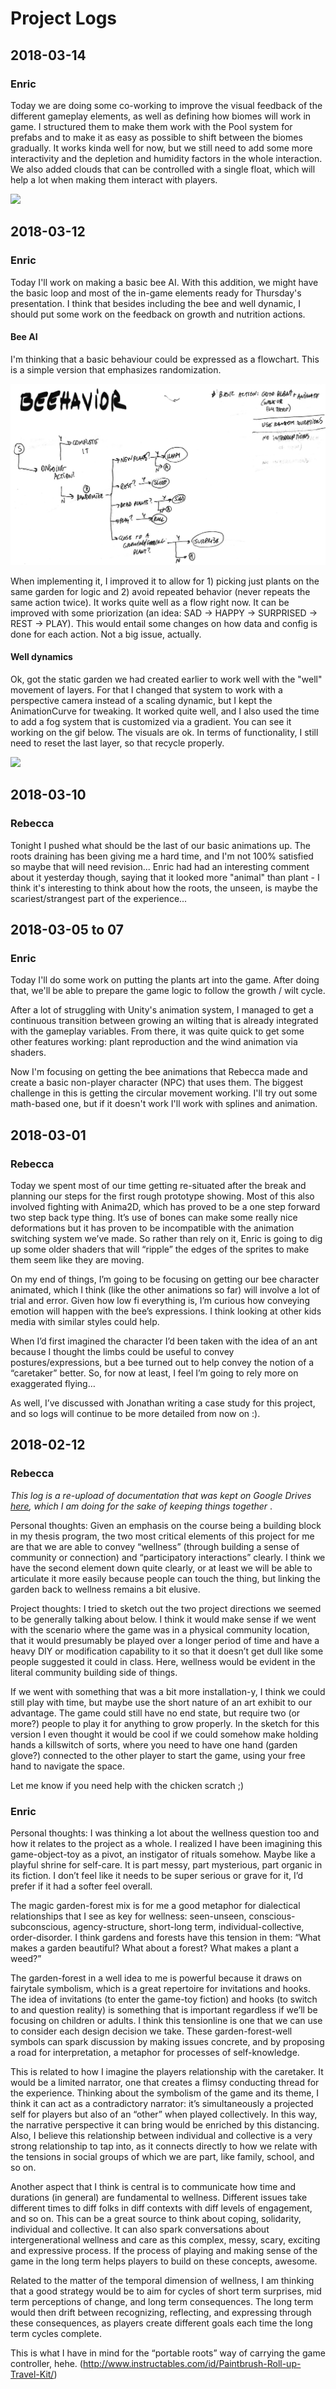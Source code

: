 # Project Logs

## 2018-03-14

### Enric

Today we are doing some co-working to improve the visual feedback of the different gameplay elements, as well as defining how biomes will work in game. I structured them to make them work with the Pool system for prefabs and to make it as easy as possible to shift between the biomes gradually. It works kinda well for now, but we still need to add some more interactivity and the depletion and humidity factors in the whole interaction. We also added clouds that can be controlled with a single float, which will help a lot when making them interact with players. 

![](documentation/2018-03-14/biomes-smaller-2.gif)

## 2018-03-12

### Enric

Today I'll work on making a basic bee AI. With this addition, we might have the basic loop and most of the in-game elements ready for Thursday's presentation. I think that besides including the bee and well dynamic, I should put some work on the feedback on growth and nutrition actions.

#### Bee AI

I'm thinking that a basic behaviour could be expressed as a flowchart. This is a simple version that emphasizes randomization.

![](documentation/2018-03-12/notes.jpg)

When implementing it, I improved it to allow for 1) picking just plants on the same garden for logic and 2) avoid repeated behavior (never repeats the same action twice). It works quite well as a flow right now. It can be improved with some priorization (an idea: SAD -> HAPPY -> SURPRISED -> REST -> PLAY). This would entail some changes on how data and config is done for each action. Not a big issue, actually.

#### Well dynamics

Ok, got the static garden we had created earlier to work well with the "well" movement of layers. For that I changed that system to work with a perspective camera instead of a scaling dynamic, but I kept the AnimationCurve for tweaking. It worked quite well, and I also used the time to add a fog system that is customized via a gradient. You can see it working on the gif below. The visuals are ok. In terms of functionality, I still need to reset the last layer, so that recycle properly.

![](documentation/2018-03-12/bee-well.gif)

## 2018-03-10

### Rebecca
Tonight I pushed what should be the last of our basic animations up. The roots draining has been giving me a hard time, and I'm not 100% satisfied so maybe that will need revision... Enric had had an interesting comment about it yesterday though, saying that it looked more "animal" than plant - I think it's interesting to think about how the roots, the unseen, is maybe the scariest/strangest part of the experience...

## 2018-03-05 to 07

### Enric

Today I'll do some work on putting the plants art into the game. After doing that, we'll be able to prepare the game logic to follow the growth / wilt cycle.

After a lot of struggling with Unity's animation system, I managed to get a continuous transition between growing an wilting that is already integrated with the gameplay variables. From there, it was quite quick to get some other features working: plant reproduction and the wind animation via shaders.

Now I'm focusing on getting the bee animations that Rebecca made and create a basic non-player character (NPC) that uses them. The biggest challenge in this is getting the circular movement working. I'll try out some math-based one, but if it doesn't work I'll work with splines and animation.

## 2018-03-01

### Rebecca

Today we spent most of our time getting re-situated after the break and planning our steps for the first rough prototype showing. Most of this also involved fighting with Anima2D, which has proved to be a one step forward two step back type thing. It’s use of bones can make some really nice deformations but it has proven to be incompatible with the animation switching system we’ve made. So rather than rely on it, Enric is going to dig up some older shaders that will “ripple” the edges of the sprites to make them seem like they are moving.

On my end of things, I’m going to be focusing on getting our bee character animated, which I think (like the other animations so far) will involve a lot of trial and error. Given how low fi everything is, I’m curious how conveying emotion will happen with the bee’s expressions. I think looking at other kids media with similar styles could help.

When I’d first imagined the character I’d been taken with the idea of an ant because I thought the limbs could be useful to convey postures/expressions, but a bee turned out to help convey the notion of a “caretaker” better. So, for now at least, I feel I’m going to rely more on exaggerated flying…

As well, I’ve discussed with Jonathan writing a case study for this project, and so logs will continue to be more detailed from now on :).

## 2018-02-12
### Rebecca
<i> This log is a re-upload of documentation that was kept on Google Drives [here](https://docs.google.com/document/d/1fmgZvUh9lEE4N5qXoiClz1crrsiF6RUvmEVXA8-KvhQ/edit?usp=sharing), which I am doing for the sake of keeping things together </i>.

Personal thoughts:
Given an emphasis on the course being a building block in my thesis program, the two most critical elements of this project for me are that we are able to convey “wellness” (through building a sense of community or connection) and “participatory interactions” clearly. I think we have the second element down quite clearly, or at least we will be able to articulate it more easily because people can touch the thing, but linking the garden back to wellness remains a bit elusive.

Project thoughts:
I tried to sketch out the two project directions we seemed to be generally talking about below. I think it would make sense if we went with the scenario where the game was in a physical community location, that it would presumably be played over a longer period of time and have a heavy DIY or modification capability to it so that it doesn’t get dull like some people suggested it could in class. Here, wellness would be evident in the literal community building side of things.

If we went with something that was a bit more installation-y, I think we could still play with time, but maybe use the short nature of an art exhibit to our advantage. The game could still have no end state, but require two (or more?) people to play it for anything to grow properly. In the sketch for this version I even thought it would be cool if we could somehow make holding hands a killswitch of sorts, where you need to have one hand (garden glove?) connected to the other player to start the game, using your free hand to navigate the space.

Let me know if you need help with the chicken scratch ;)

### Enric

Personal thoughts:
I was thinking a lot about the wellness question too and how it relates to the project as a whole. I realized I have been imagining this game-object-toy as a pivot, an instigator of rituals somehow. Maybe like a playful shrine for self-care. It is part messy, part mysterious, part organic in its fiction. I don’t feel like it needs to be super serious or grave for it, I’d prefer if it had a softer feel overall.

The magic garden-forest mix is for me a good metaphor for dialectical relationships that I see as key for wellness: seen-unseen, conscious-subconscious, agency-structure, short-long term, individual-collective, order-disorder. I think gardens and forests have this tension in them: “What makes a garden beautiful? What about a forest? What makes a plant a weed?”

The garden-forest in a well idea to me is powerful because it draws on fairytale symbolism, which is a great repertoire for invitations and hooks. The idea of invitations (to enter the game-toy fiction) and hooks (to switch to and question reality) is something that is important regardless if we’ll be focusing on children or adults. I think this tensionline is one that we can use to consider each design decision we take. These garden-forest-well symbols can spark discussion by making issues concrete, and by proposing a road for interpretation, a metaphor for processes of self-knowledge.

This is related to how I imagine the players relationship with the caretaker. It would be a limited narrator, one that creates a flimsy conducting thread for the experience. Thinking about the symbolism of the game and its theme, I think it can act as a contradictory narrator: it’s simultaneously a projected self for players but also of an “other” when played collectively. In this way, the narrative perspective it can bring would be enriched by this distancing. Also, I believe this relationship between individual and collective is a very strong relationship to tap into, as it connects directly to how we relate with the tensions in social groups of which we are part, like family, school, and so on.

Another aspect that I think is central is to communicate how time and durations (in general) are fundamental to wellness. Different issues take different times to diff folks in diff contexts with diff levels of engagement, and so on. This can be a great source to think about coping, solidarity, individual and collective. It can also spark conversations about intergenerational wellness and care as this complex, messy, scary, exciting and expressive process. If the process of playing and making sense of the game in the long term helps players to build on these concepts, awesome.

Related to the matter of the temporal dimension of wellness, I am thinking that a good strategy would be to aim for cycles of short term surprises, mid term perceptions of change, and long term consequences. The long term would then drift between recognizing, reflecting, and expressing through these consequences, as players create different goals each time the long term cycles complete.

This is what I have in mind for the “portable roots” way of carrying the game controller, hehe. (http://www.instructables.com/id/Paintbrush-Roll-up-Travel-Kit/)
